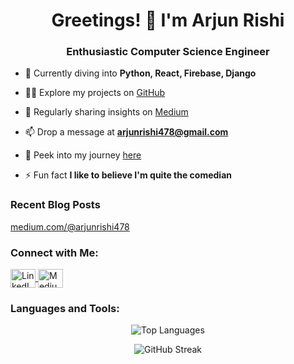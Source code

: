 <h1 align="center">Greetings! 👋 I'm Arjun Rishi</h1>
<h3 align="center">Enthusiastic Computer Science Engineer</h3>

- 🌱 Currently diving into **Python, React, Firebase, Django**

- 👨‍💻 Explore my projects on [GitHub](https://github.com/arjun-rishi-2004)

- 📝 Regularly sharing insights on [Medium](https://medium.com/@arjunrishi478)

- 📫 Drop a message at **arjunrishi478@gmail.com**

- 📄 Peek into my journey [here](https://drive.google.com/file/d/1t1PhhFE_I_RJUYiVmnPrkT6y4Pu3Aqvm/view?usp=sharing)

- ⚡ Fun fact **I like to believe I'm quite the comedian**

### Recent Blog Posts
<!-- BLOG-POST-LIST:START -->
[medium.com/@arjunrishi478
](https://medium.com/@arjunrishi478/diving-into-django-your-guide-to-creating-your-first-project-part-i-d4d351279dee)<!-- BLOG-POST-LIST:END -->

<h3 align="left">Connect with Me:</h3>
<p align="left">
  <a href="https://linkedin.com/in/arjun-rishi-5a6333220/" target="_blank">
    <img align="center" src="https://raw.githubusercontent.com/rahuldkjain/github-profile-readme-generator/master/src/images/icons/Social/linked-in-alt.svg" alt="LinkedIn" height="30" width="40" />
  </a>
  <a href="https://medium.com/@arjunrishi478" target="_blank">
    <img align="center" src="https://raw.githubusercontent.com/rahuldkjain/github-profile-readme-generator/master/src/images/icons/Social/medium.svg" alt="Medium" height="30" width="40" />
  </a>
  <!-- Add more social links here -->
</p>

<h3 align="left">Languages and Tools:</h3>
<p align="left">
  <!-- Add your favorite tools and technologies here -->
</p>

<p align="center">
  <img src="https://github-readme-stats.vercel.app/api/top-langs?username=arjun-rishi-2004&show_icons=true&locale=en&layout=compact" alt="Top Languages" />
</p>

<p align="center">
  <img src="https://github-readme-streak-stats.herokuapp.com/?user=arjun-rishi-2004" alt="GitHub Streak" />
</p>
